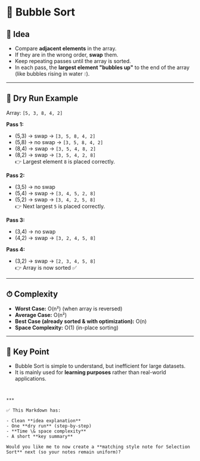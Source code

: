 # 🔄 Bubble Sort

## 📝 Idea
- Compare **adjacent elements** in the array.  
- If they are in the wrong order, **swap** them.  
- Keep repeating passes until the array is sorted.  
- In each pass, the **largest element "bubbles up"** to the end of the array (like bubbles rising in water 💧).  

---

## 🔄 Dry Run Example

Array: `[5, 3, 8, 4, 2]`

**Pass 1:**
- (5,3) → swap → `[3, 5, 8, 4, 2]`  
- (5,8) → no swap → `[3, 5, 8, 4, 2]`  
- (8,4) → swap → `[3, 5, 4, 8, 2]`  
- (8,2) → swap → `[3, 5, 4, 2, 8]`  
👉 Largest element `8` is placed correctly.  

**Pass 2:**
- (3,5) → no swap  
- (5,4) → swap → `[3, 4, 5, 2, 8]`  
- (5,2) → swap → `[3, 4, 2, 5, 8]`  
👉 Next largest `5` is placed correctly.  

**Pass 3:**
- (3,4) → no swap  
- (4,2) → swap → `[3, 2, 4, 5, 8]`  

**Pass 4:**
- (3,2) → swap → `[2, 3, 4, 5, 8]`  
👉 Array is now sorted ✅  

---

## ⏱ Complexity
- **Worst Case:** O(n²) (when array is reversed)  
- **Average Case:** O(n²)  
- **Best Case (already sorted & with optimization):** O(n)  
- **Space Complexity:** O(1) (in-place sorting)  

---

## 📌 Key Point
- Bubble Sort is simple to understand, but inefficient for large datasets.  
- It is mainly used for **learning purposes** rather than real-world applications.  
```


***

✅ This Markdown has:

- Clean **idea explanation**
- One **dry run** (step-by-step)
- **Time \& space complexity**
- A short **key summary**

Would you like me to now create a **matching style note for Selection Sort** next (so your notes remain uniform)?

